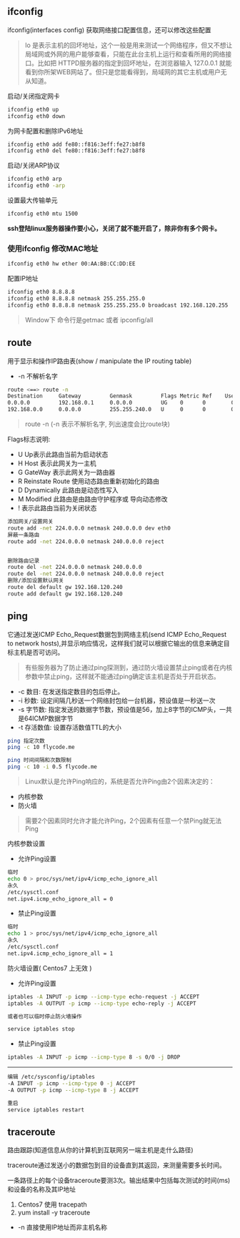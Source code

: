 ## ifconfig

ifconfig(interfaces config) 获取网络接口配置信息，还可以修改这些配置

> lo 是表示主机的回坏地址，这个一般是用来测试一个网络程序，但又不想让局域网或外网的用户能够查看，只能在此台主机上运行和查看所用的网络接口。比如把 HTTPD服务器的指定到回坏地址，在浏览器输入 127.0.0.1 就能看到你所架WEB网站了。但只是您能看得到，局域网的其它主机或用户无从知道。

启动/关闭指定网卡
```sh
ifconfig eth0 up
ifconfig eth0 down
```

为网卡配置和删除IPv6地址
```sh
ifconfig eth0 add fe80::f816:3eff:fe27:b8f8
ifconfig eth0 del fe80::f816:3eff:fe27:b8f8
```

启动/关闭ARP协议
```sh
ifconfig eth0 arp
ifconfig eth0 -arp
```

设置最大传输单元
```sh
ifconfig eth0 mtu 1500
```

**ssh登陆linux服务器操作要小心，关闭了就不能开启了，除非你有多个网卡。**

### 使用ifconfig 修改MAC地址

```sh
ifconfig eth0 hw ether 00:AA:BB:CC:DD:EE
```

配置IP地址
```sh
ifconfig eth0 8.8.8.8 
ifconfig eth0 8.8.8.8 netmask 255.255.255.0
ifconfig eth0 8.8.8.8 netmask 255.255.255.0 broadcast 192.168.120.255
```

> Window下 命令行是getmac 或者 ipconfig/all

## route 

用于显示和操作IP路由表(show / manipulate the IP routing table)

- -n 不解析名字

```sh
route <==> route -n 
Destination     Gateway         Genmask         Flags Metric Ref    Use Iface
0.0.0.0         192.168.0.1     0.0.0.0         UG    0      0        0 eth0
192.168.0.0     0.0.0.0         255.255.240.0   U     0      0        0 eth0
```

> route -n (-n 表示不解析名字, 列出速度会比route块)

Flags标志说明:

- U Up表示此路由当前为启动状态
- H Host 表示此网关为一主机
- G GateWay 表示此网关为一路由器
- R Reinstate Route 使用动态路由重新初始化的路由
- D Dynamically 此路由是动态性写入
- M Modified 此路由是由路由守护程序或 导向动态修改
- ! 表示此路由当前为关闭状态

```sh
添加网关/设置网关
route add -net 224.0.0.0 netmask 240.0.0.0 dev eth0
屏蔽一条路由
route add -net 224.0.0.0 netmask 240.0.0.0 reject


删除路由记录
route del -net 224.0.0.0 netmask 240.0.0.0
route del -net 224.0.0.0 netmask 240.0.0.0 reject
删除/添加设置默认网关
route del default gw 192.168.120.240
route add default gw 192.168.120.240
```

## ping

它通过发送ICMP Echo_Request数据包到网络主机(send ICMP Echo_Request to network hosts),并显示响应情况，这样我们就可以根据它输出的信息来确定目标主机是否可访问。

> 有些服务器为了防止通过ping探测到，通过防火墙设置禁止ping或者在内核参数中禁止ping，这样就不能通过ping确定该主机是否处于开启状态。

- -c 数目: 在发送指定数目的包后停止。
- -i 秒数: 设定间隔几秒送一个网络封包给一台机器，预设值是一秒送一次
- -s 字节数: 指定发送的数据字节数，预设值是56，加上8字节的ICMP头，一共是64ICMP数据字节
- -t 存活数值: 设置存活数值TTL的大小

```sh
ping 指定次数 
ping -c 10 flycode.me

ping 时间间隔和次数限制
ping -c 10 -i 0.5 flycode.me
```

> Linux默认是允许Ping响应的，系统是否允许Ping由2个因素决定的：

- 内核参数
- 防火墙

>需要2个因素同时允许才能允许Ping，2个因素有任意一个禁Ping就无法Ping

内核参数设置


- 允许Ping设置
```sh
临时
echo 0 > proc/sys/net/ipv4/icmp_echo_ignore_all
永久
/etc/sysctl.conf
net.ipv4.icmp_echo_ignore_all = 0
```

- 禁止Ping设置

```sh
临时
echo 1 > proc/sys/net/ipv4/icmp_echo_ignore_all
永久
/etc/sysctl.conf
net.ipv4.icmp_echo_ignore_all = 1
```


防火墙设置(  Centos7 上无效 )

- 允许Ping设置

```sh
iptables -A INPUT -p icmp --icmp-type echo-request -j ACCEPT
iptables -A OUTPUT -p icmp --icmp-type echo-reply -j ACCEPT

或者也可以临时停止防火墙操作

service iptables stop
```

- 禁止Ping设置

```sh
iptables -A INPUT -p icmp --icmp-type 8 -s 0/0 -j DROP
```
---
```sh
编辑 /etc/sysconfig/iptables
-A INPUT -p icmp --icmp-type 0 -j ACCEPT
-A OUTPUT -p icmp --icmp-type 8 -j ACCEPT

重启
service iptables restart
```

## traceroute

路由跟踪(知道信息从你的计算机到互联网另一端主机是走什么路径)

traceroute通过发送小的数据包到目的设备直到其返回，来测量需要多长时间。

一条路径上的每个设备traceroute要测3次。输出结果中包括每次测试的时间(ms)和设备的名称及其IP地址

1. Centos7 使用 tracepath
2. yum install -y traceroute

- -n 直接使用IP地址而非主机名称